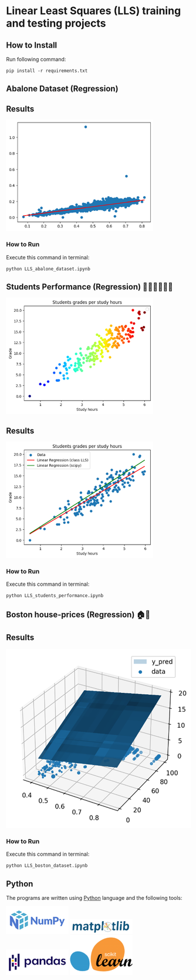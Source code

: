 # Linear Least Squares (LLS) training and testing projects

## How to Install
Run following command:
```
pip install -r requirements.txt
```

## Abalone Dataset (Regression)

## Results

<img src="Abalone Dataset (Regression)\output\2.png" width="400">


### How to Run
Execute this command in terminal:
```
python LLS_abalone_dataset.ipynb
```


## Students Performance (Regression) 👩🏻‍🎓👨🏻‍🎓
<img src="Students Performance (Regression)\output\1.png" width="400">

## Results

<img src="Students Performance (Regression)\output\2.png" width="400">


### How to Run
Execute this command in terminal:
```
python LLS_students_performance.ipynb
```

## Boston house-prices (Regression) 🏠🏡

## Results

<img src="Boston house-prices (Regression)\output\2.png" width="600">


### How to Run
Execute this command in terminal:
```
python LLS_boston_dataset.ipynb
```


## Python
The programs are written using [Python](https://www.python.org/) language and the following tools:

<img src="pics/numpy.png" width="170">

<img src="pics/matplotlib.png" width="170">

<img src="pics/pandas.png" width="170">

<img src="pics/scikit-learn.png" width="170">